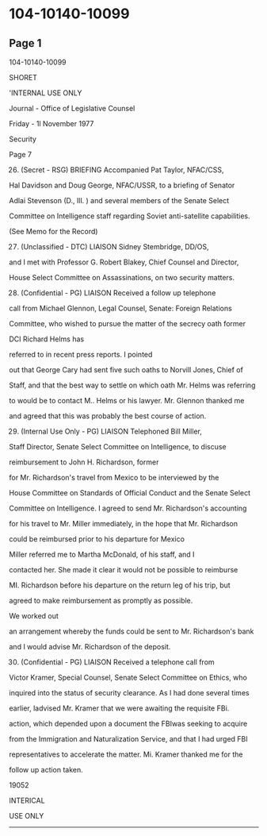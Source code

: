 # 104-10140-10099

## Page 1

104-10140-10099

SHORET

'INTERNAL USE ONLY

Journal - Office of Legislative Counsel

Friday - 1l November 1977

Security

Page 7

26. (Secret - RSG) BRIEFING Accompanied Pat Taylor, NFAC/CSS,

Hal Davidson and Doug George, NFAC/USSR, to a briefing of Senator

Adlai Stevenson (D., Ill. ) and several members of the Senate Select

Committee on Intelligence staff regarding Soviet anti-satellite capabilities.

(See Memo for the Record)

27. (Unclassified - DTC) LIAISON Sidney Stembridge, DD/OS,

and I met with Professor G. Robert Blakey, Chief Counsel and Director,

House Select Committee on Assassinations, on two security matters.

28. (Confidential - PG) LIAISON Received a follow up telephone

call from Michael Glennon, Legal Counsel, Senate: Foreign Relations

Committee, who wished to pursue the matter of the secrecy oath former

DCI Richard Helms has

referred to in recent press reports. I pointed

out that George Cary had sent five such oaths to Norvill Jones, Chief of

Staff, and that the best way to settle on which oath Mr. Helms was referring

to would be to contact M.. Helms or his lawyer. Mr. Glennon thanked me

and agreed that this was probably the best course of action.

29. (Internal Use Only - PG) LIAISON Telephoned Bill Miller,

Staff Director, Senate Select Committee on Intelligence, to discuse

reimbursement to John H. Richardson, former

for Mr. Richardson's travel from Mexico to be interviewed by the

House Committee on Standards of Official Conduct and the Senate Select

Committee on Intelligence. I agreed to send Mr. Richardson's accounting

for his travel to Mr. Miller immediately, in the hope that Mr. Richardson

could be reimbursed prior to his departure for Mexico

Miller referred me to Martha McDonald, of his staff, and I

contacted her. She made it clear it would not be possible to reimburse

MI. Richardson before his departure on the return leg of his trip, but

agreed to make reimbursement as promptly as possible.

We worked out

an arrangement whereby the funds could be sent to Mr. Richardson's bank

and I would advise Mr. Richardson of the deposit.

30. (Confidential - PG) LIAISON Received a telephone call from

Victor Kramer, Special Counsel, Senate Select Committee on Ethics, who

inquired into the status of security clearance. As I had done several times

earlier, ladvised Mr. Kramer that we were awaiting the requisite FBi.

action, which depended upon a document the FBIwas seeking to acquire

from the Immigration and Naturalization Service, and that I had urged FBI

representatives to accelerate the matter. Mi. Kramer thanked me for the

follow up action taken.

19052

INTERICAL

USE ONLY

---

